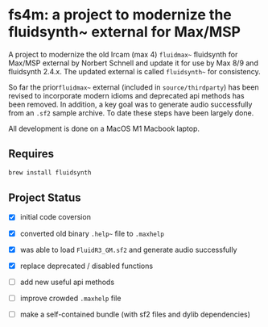 # fs4m: a project to modernize the fluidsynth~ external for Max/MSP

A project to modernize the old Ircam (max 4) `fluidmax~` fluidsynth for Max/MSP external by Norbert Schnell and update it for use by Max 8/9 and fluidsynth 2.4.x. The updated external is called `fluidsynth~` for consistency.

So far the prior`fluidmax~` external (included in `source/thirdparty`) has been revised to incorporate modern idioms and deprecated api methods has been removed. In addition, a key goal was to generate audio successfully from an `.sf2` sample archive. To date these steps have been largely done.

All development is done on a MacOS M1 Macbook laptop.

## Requires

```sh
brew install fluidsynth
```


## Project Status

- [x] initial code coversion

- [x] converted old binary `.help~` file to `.maxhelp`

- [x] was able to load `FluidR3_GM.sf2` and generate audio successfully

- [x] replace deprecated / disabled functions

- [ ] add new useful api methods

- [ ] improve crowded `.maxhelp` file

- [ ] make a self-contained bundle (with sf2 files and dylib dependencies)
